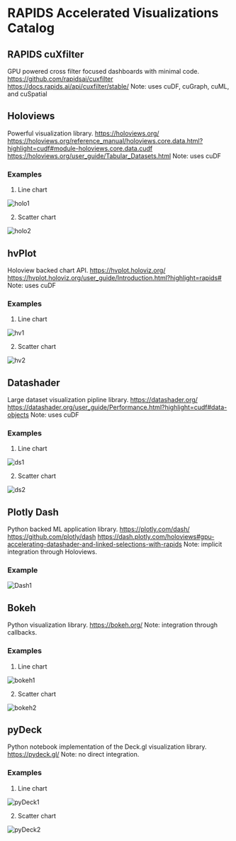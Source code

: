 # RAPIDS Accelerated Visualizations Catalog

## RAPIDS cuXfilter
GPU powered cross filter focused dashboards with minimal code.
https://github.com/rapidsai/cuxfilter
https://docs.rapids.ai/api/cuxfilter/stable/
Note: uses cuDF, cuGraph, cuML, and cuSpatial


## Holoviews
Powerful visualization library.
https://holoviews.org/
https://holoviews.org/reference_manual/holoviews.core.data.html?highlight=cudf#module-holoviews.core.data.cudf
https://holoviews.org/user_guide/Tabular_Datasets.html
Note: uses cuDF

### Examples

1) Line chart

![holo1](https://user-images.githubusercontent.com/35873124/189231780-25ab8fc9-40ff-4c68-a2e1-e16fd7d065d2.png)

2) Scatter chart

![holo2](https://user-images.githubusercontent.com/35873124/189231812-82c11d31-efd7-4600-b6ce-3424f3801978.png)

## hvPlot
Holoview backed chart API.
https://hvplot.holoviz.org/
https://hvplot.holoviz.org/user_guide/Introduction.html?highlight=rapids#
Note: uses cuDF

### Examples

1) Line chart

![hv1](https://user-images.githubusercontent.com/35873124/189232010-268448d6-728e-4064-bd69-53af8d55d840.png)

2) Scatter chart

![hv2](https://user-images.githubusercontent.com/35873124/189232024-cde570fe-8178-42cb-996a-c25146af2cb1.png)


## Datashader
Large dataset visualization pipline library.
https://datashader.org/
https://datashader.org/user_guide/Performance.html?highlight=cudf#data-objects 
Note: uses cuDF

### Examples

1) Line chart

![ds1](https://user-images.githubusercontent.com/35873124/189232047-b4896cbd-3520-449a-a438-fa9b5c9af7b4.png)

2) Scatter chart

![ds2](https://user-images.githubusercontent.com/35873124/189232059-29e7ba3b-aaeb-4634-8bbd-d617e7f9146c.png)

## Plotly Dash
Python backed ML application library.
https://plotly.com/dash/
https://github.com/plotly/dash
https://dash.plotly.com/holoviews#gpu-accelerating-datashader-and-linked-selections-with-rapids 
Note: implicit integration through Holoviews. 

### Example
![Dash1](https://user-images.githubusercontent.com/35873124/189232087-b5045320-9e90-4b07-b30f-40ca5091e195.png)

## Bokeh
Python visualization library.
https://bokeh.org/
Note: integration through callbacks.

### Examples
1) Line chart

![bokeh1](https://user-images.githubusercontent.com/35873124/189232113-21886601-e264-48a0-998d-165a1facc769.png)

2) Scatter chart

![bokeh2](https://user-images.githubusercontent.com/35873124/189232453-6820f840-0daf-4b56-828b-5e09900df349.png)

## pyDeck
Python notebook implementation of the Deck.gl visualization library.
https://pydeck.gl/
Note: no direct integration.

### Examples

1) Line chart

![pyDeck1](https://user-images.githubusercontent.com/35873124/189232147-709a3643-a430-484b-82a8-47a83d39f302.png)

2) Scatter chart

![pyDeck2](https://user-images.githubusercontent.com/35873124/189232166-7ee01da4-2f82-43f6-9e95-fdd36d4d6e88.png)
